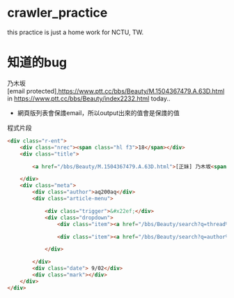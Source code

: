 # crawler_practice
this practice is just a home work for NCTU, TW.

# 知道的bug #

乃木坂[email protected],https://www.ptt.cc/bbs/Beauty/M.1504367479.A.63D.html
in https://www.ptt.cc/bbs/Beauty/index2232.html today..

* 網頁版列表會保謢email，所以output出來的值會是保謢的值

程式片段
```html
<div class="r-ent">
	<div class="nrec"><span class="hl f3">18</span></div>
	<div class="title">

		<a href="/bbs/Beauty/M.1504367479.A.63D.html">[正妹] 乃木坂<span class="__cf_email__" data-cfemail="c2f6f482968581">[email&#160;protected]</span></a>

	</div>
	<div class="meta">
		<div class="author">aq200aq</div>
		<div class="article-menu">

			<div class="trigger">&#x22ef;</div>
			<div class="dropdown">
				<div class="item"><a href="/bbs/Beauty/search?q=thread%3A%5B%E6%AD%A3%E5%A6%B9%5D&#43;%E4%B9%83%E6%9C%A8%E5%9D%8246%40TGC">搜尋同標題文章</a></div>

				<div class="item"><a href="/bbs/Beauty/search?q=author%3Aaq200aq">搜尋看板內 aq200aq 的文章</a></div>

			</div>

		</div>
		<div class="date"> 9/02</div>
		<div class="mark"></div>
	</div>
</div>
```
